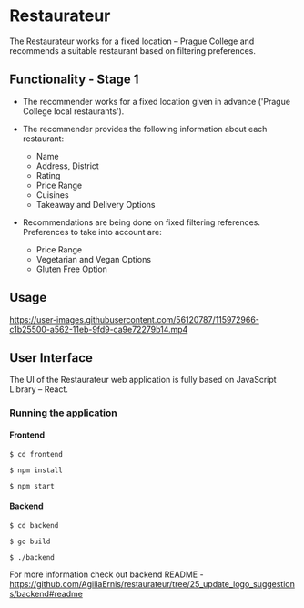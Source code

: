 # Restaurateur
The Restaurateur works for a fixed location – Prague College
and recommends a suitable restaurant based on filtering preferences.

## Functionality - Stage 1

* The recommender works for a fixed location
given in advance ('Prague College local restaurants').

* The recommender provides the following
information about each restaurant:
    * Name
    * Address, District
    * Rating
    * Price Range
    * Cuisines
    * Takeaway and Delivery Options

* Recommendations are being done on fixed filtering references.
Preferences to take into account are:
    * Price Range
    * Vegetarian and Vegan Options
    * Gluten Free Option

## Usage

https://user-images.githubusercontent.com/56120787/115972966-c1b25500-a562-11eb-9fd9-ca9e72279b14.mp4


## User Interface

The UI of the Restaurateur web application is fully
based on JavaScript Library – React.

### Running the application

#### Frontend

`$ cd frontend `

`$ npm install `

`$ npm start `

#### Backend

`$ cd backend `

`$ go build `

`$ ./backend `

For more information check out backend README - https://github.com/AgiliaErnis/restaurateur/tree/25_update_logo_suggestions/backend#readme
